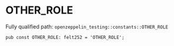 # OTHER_ROLE

Fully qualified path: `openzeppelin_testing::constants::OTHER_ROLE`

<pre><code class="language-rust">pub const OTHER_ROLE: felt252 = &apos;OTHER_ROLE&apos;;</code></pre>

